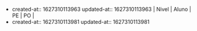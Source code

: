 -
  created-at:: 1627310113963
  updated-at:: 1627310113963
  | Nivel | Aluno | PE | PO |
-
  created-at:: 1627310113981
  updated-at:: 1627310113981